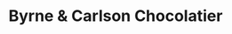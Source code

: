 ---
title: "Byrne & Carlson Chocolatier"
url: /kittery/byrne-and-carlson-chocolatier/
shop: chocolate
---